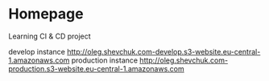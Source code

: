 # Homepage

Learning CI & CD project

develop instance http://oleg.shevchuk.com-develop.s3-website.eu-central-1.amazonaws.com
production instance http://oleg.shevchuk.com-production.s3-website.eu-central-1.amazonaws.com
